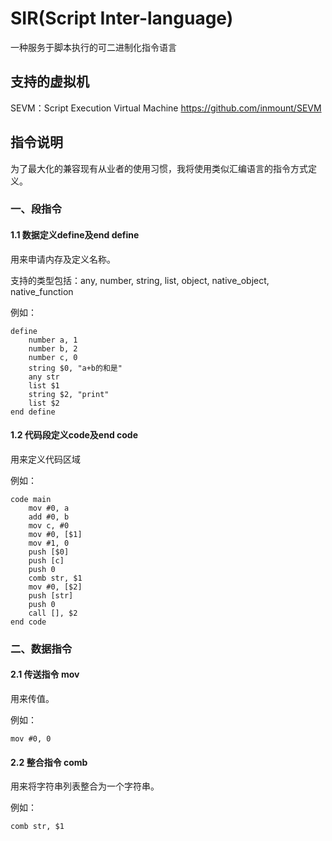# SIR(Script Inter-language) 

一种服务于脚本执行的可二进制化指令语言

## 支持的虚拟机

SEVM：Script Execution Virtual Machine <https://github.com/inmount/SEVM>

## 指令说明

为了最大化的兼容现有从业者的使用习惯，我将使用类似汇编语言的指令方式定义。

### 一、段指令

#### 1.1 数据定义define及end define

用来申请内存及定义名称。

支持的类型包括：any, number, string, list, object, native_object, native_function

例如：

```
define
    number a, 1
    number b, 2
    number c, 0
    string $0, "a+b的和是"
    any str
    list $1
    string $2, "print"
    list $2
end define
```

#### 1.2 代码段定义code及end code

用来定义代码区域

例如：

```
code main
    mov #0, a
    add #0, b
    mov c, #0
    mov #0, [$1]
    mov #1, 0
    push [$0]
    push [c]
    push 0
    comb str, $1
    mov #0, [$2]
    push [str]
    push 0
    call [], $2
end code
```

### 二、数据指令

#### 2.1 传送指令 mov

用来传值。

例如：

```
mov #0, 0
```

#### 2.2 整合指令 comb

用来将字符串列表整合为一个字符串。

例如：

```
comb str, $1
```
